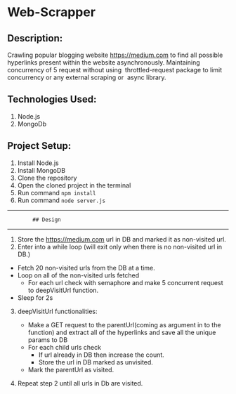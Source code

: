 # Web-Scrapper
## Description:

Crawling popular blogging website https://medium.com to find all possible hyperlinks present within the website asynchronously. Maintaining concurrency of 5 request without using ​ throttled-request​ package to limit concurrency or any external scraping or ​ async​ library.

## Technologies Used:
1. Node.js
2. MongoDb

## Project Setup:
1. Install Node.js
2. Install MongoDB
3. Clone the repository
4. Open the cloned project in the terminal
5. Run command `npm install`
6. Run command `node server.js`

----------------------------------------------
            ## Design
----------------------------------------------

1. Store the https://medium.com url in DB and marked it as non-visited url.
2. Enter into a while loop (will exit only when there is no non-visited url in DB.)
- Fetch 20 non-visited urls from the DB at a time.
- Loop on all of the non-visited urls fetched
    - For each url check with semaphore and make 5 concurrent request to deepVisitUrl function.
- Sleep for 2s 
    
 3. deepVisitUrl functionalities:
    - Make a GET request to the parentUrl(coming as argument in to the function) and extract all of the hyperlinks and save all the unique params to DB
    - For each child urls check
       - If url already in DB then increase the count.
       - Store the url in DB marked as unvisited.
    - Mark the parentUrl as visited.
    
 4. Repeat step 2 until all urls in Db are visited.   
    
